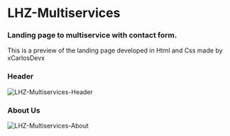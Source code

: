 # LHZ-Multiservices
### Landing page to multiservice with contact form.
This is a preview of the landing page developed in Html and Css made by xCarlosDevx
### Header
![LHZ-Multiservices-Header](https://user-images.githubusercontent.com/78973956/236974219-f5c99c0f-4b4a-4b11-b517-9ce6ebdc6457.png)
### About Us
![LHZ-Multiservices-About](https://user-images.githubusercontent.com/78973956/236974572-775587ea-9e48-42af-9f1a-a83dbfd74442.png)
